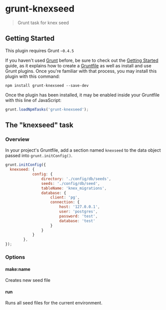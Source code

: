 # grunt-knexseed

> Grunt task for knex seed

## Getting Started
This plugin requires Grunt `~0.4.5`

If you haven't used [Grunt](http://gruntjs.com/) before, be sure to check out the [Getting Started](http://gruntjs.com/getting-started) guide, as it explains how to create a [Gruntfile](http://gruntjs.com/sample-gruntfile) as well as install and use Grunt plugins. Once you're familiar with that process, you may install this plugin with this command:

```shell
npm install grunt-knexseed --save-dev
```

Once the plugin has been installed, it may be enabled inside your Gruntfile with this line of JavaScript:

```js
grunt.loadNpmTasks('grunt-knexseed');
```

## The "knexseed" task

### Overview
In your project's Gruntfile, add a section named `knexseed` to the data object passed into `grunt.initConfig()`.

```js
grunt.initConfig({
  knexseed: {
            config: {
                directory: './config/db/seeds',
                seeds: './config/db/seed',
                tableName: 'knex_migrations',
                database: {
                    client: 'pg',
                    connection: {
                        host: '127.0.0.1',
                        user: 'postgres',
                        password: 'test',
                        database: 'test'
                    }
                }
            }
        },
});
```

### Options

#### make:name

Creates new seed file

#### run

Runs all seed files for the current environment.
